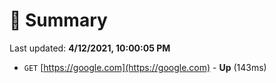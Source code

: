 # 📖 Summary
Last updated: **4/12/2021, 10:00:05 PM**

- `GET` [https://google.com](https://google.com) - **Up** (143ms)
